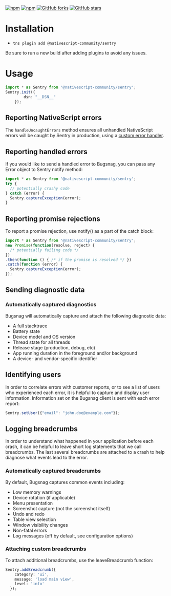 [![npm](https://img.shields.io/npm/v/nativescript-community/sentry.svg)](https://www.npmjs.com/package/nativescript-community/sentry)
[![npm](https://img.shields.io/npm/dt/nativescript-community/sentry.svg?label=npm%20downloads)](https://www.npmjs.com/package/nativescript-community/sentry)
[![GitHub forks](https://img.shields.io/github/forks/nativescript-community/sentry.svg)](https://github.com/nativescript-community/sentry/network)
[![GitHub stars](https://img.shields.io/github/stars/nativescript-community/sentry.svg)](https://github.com/nativescript-community/sentry/stargazers)

# Installation

* `tns plugin add @nativescript-community/sentry`

Be sure to run a new build after adding plugins to avoid any issues.

# Usage

```typescript
import * as Sentry from '@nativescript-community/sentry';
Sentry.init({
        dsn: "__DSN__"
    });
```

## Reporting NativeScript errors

The `handleUncaughtErrors` method ensures all unhandled NativeScript errors will be caught by Sentry in production, using a [custom error handler](https://docs.nativescript.org/core-concepts/error-handling).


## Reporting handled errors

If you would like to send a handled error to Bugsnag, you can pass any Error object to Sentry notify method:
```typescript
import * as Sentry from '@nativescript-community/sentry';
try {
  // potentially crashy code
} catch (error) {
  Sentry.captureException(error);
}
```

## Reporting promise rejections

To report a promise rejection, use notify() as a part of the catch block:

```typescript
import * as Sentry from '@nativescript-community/sentry';
new Promise(function(resolve, reject) {
  /* potentially failing code */
})
.then(function () { /* if the promise is resolved */ })
.catch(function (error) {
  Sentry.captureException(error);
});
```

## Sending diagnostic data

### Automatically captured diagnostics

Bugsnag will automatically capture and attach the following diagnostic data:

* A full stacktrace
* Battery state
* Device model and OS version
* Thread state for all threads
* Release stage (production, debug, etc)
* App running duration in the foreground and/or background
* A device- and vendor-specific identifier


## Identifying users

In order to correlate errors with customer reports, or to see a list of users who experienced each error, it is helpful to capture and display user information. Information set on the Bugsnag client is sent with each error report:

```typescript
Sentry.setUser({"email": "john.doe@example.com"});
```

## Logging breadcrumbs

In order to understand what happened in your application before each crash, it can be helpful to leave short log statements that we call breadcrumbs. The last several breadcrumbs are attached to a crash to help diagnose what events lead to the error.

### Automatically captured breadcrumbs

By default, Bugsnag captures common events including:

* Low memory warnings
* Device rotation (if applicable)
* Menu presentation
* Screenshot capture (not the screenshot itself)
* Undo and redo
* Table view selection
*  Window visibility changes
* Non-fatal errors
* Log messages (off by default, see configuration options)

### Attaching custom breadcrumbs

To attach additional breadcrumbs, use the leaveBreadcrumb function:

```typescript
Sentry.addBreadcrumb({
    category: 'ui',
    message: 'load main view',
    level: 'info'
  });
```
